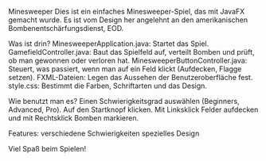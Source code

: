 Minesweeper
Dies ist ein einfaches Minesweeper-Spiel, das mit JavaFX gemacht wurde.
Es ist vom Design her angelehnt an den amerikanischen Bombenentschärfungsdienst, EOD.

Was ist drin?
MinesweeperApplication.java: Startet das Spiel.
GamefieldController.java: Baut das Spielfeld auf, verteilt Bomben und prüft, ob man gewonnen oder verloren hat.
MinesweeperButtonController.java: Steuert, was passiert, wenn man auf ein Feld klickt (Aufdecken, Flagge setzen).
FXML-Dateien: Legen das Aussehen der Benutzeroberfläche fest.
style.css: Bestimmt die Farben, Schriftarten und das Design.

Wie benutzt man es?
Einen Schwierigkeitsgrad auswählen (Beginners, Advanced, Pro).
Auf den Startknopf klicken.
Mit Linksklick Felder aufdecken und mit Rechtsklick Bomben markieren.

Features:
verschiedene Schwierigkeiten
spezielles Design

Viel Spaß beim Spielen!
